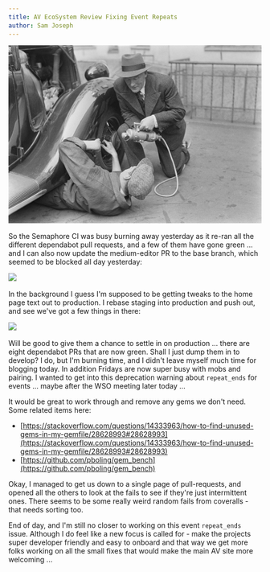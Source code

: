 ```yaml
---
title: AV EcoSystem Review Fixing Event Repeats
author: Sam Joseph
---
```


![broom](../images/fixing.jpg)


So the Semaphore CI was busy burning away yesterday as it re-ran all the different dependabot pull requests, and a few of them have gone green ... and I can also now update the medium-editor PR to the base branch, which seemed to be blocked all day yesterday:

![](https://dl.dropbox.com/s/zs5jgyf1bl5hx2z/Screenshot%202017-11-24%2010.32.46.png?dl=0)

In the background I guess I'm supposed to be getting tweaks to the home page text out to production.  I rebase staging into production and push out, and see we've got a few things in there:

![](https://dl.dropbox.com/s/l5bpb26nuklllp8/Screenshot%202017-11-24%2010.35.53.png?dl=0)

Will be good to give them a chance to settle in on production ... there are eight dependabot PRs that are now green.  Shall I just dump them in to develop?  I do, but I'm burning time, and I didn't leave myself much time for blogging today.  In addition Fridays are now super busy with mobs and pairing.  I wanted to get into this deprecation warning about `repeat_ends` for events ... maybe after the WSO meeting later today ...

It would be great to work through and remove any gems we don't need.  Some related items here:

* [https://stackoverflow.com/questions/14333963/how-to-find-unused-gems-in-my-gemfile/28628993#28628993](https://stackoverflow.com/questions/14333963/how-to-find-unused-gems-in-my-gemfile/28628993#28628993)
* [https://github.com/pboling/gem_bench](https://github.com/pboling/gem_bench)

Okay, I managed to get us down to a single page of pull-requests, and opened all the others to look at the fails to see if they're just intermittent ones.  There seems to be some really weird random fails from coveralls - that needs sorting too.

End of day, and I'm still no closer to working on this event `repeat_ends` issue.  Although I do feel like a new focus is called for - make the projects super developer friendly and easy to onboard and that way we get more folks working on all the small fixes that would make the main AV site more welcoming ...
